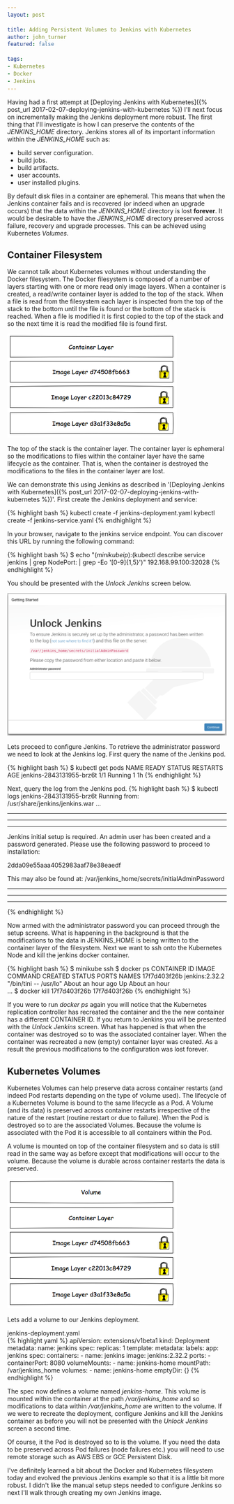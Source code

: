 ```yaml
---
layout: post

title: Adding Persistent Volumes to Jenkins with Kubernetes
author: john_turner
featured: false

tags:
- Kubernetes
- Docker
- Jenkins
---
```


Having had a first attempt at [Deploying Jenkins with Kubernetes]({% post_url 2017-02-07-deploying-jenkins-with-kubernetes %}) I'll next focus on incrementally making the Jenkins deployment more robust.  The first thing that I'll investigate is how I can preserve the contents of the *JENKINS_HOME* directory.  Jenkins stores all of its important information within the *JENKINS_HOME* such as:

- build server configuration.
- build jobs.
- build artifacts.
- user accounts.
- user installed plugins.

By default disk files in a container are ephemeral.  This means that when the Jenkins container fails and is recovered (or indeed when an upgrade occurs) that the data within the *JENKINS_HOME* directory is lost **forever**.  It would be desirable to have the *JENKINS_HOME* directory preserved across failure, recovery and upgrade processes.  This can be achieved using Kubernetes *Volumes*.

## Container Filesystem

We cannot talk about Kubernetes volumes without understanding the Docker filesystem.  The Docker filesystem is composed of a number of layers starting with one or more read only image layers.  When a container is created, a read/write container layer is added to the top of the stack.  When a file is read from the filesystem each layer is inspected from the top of the stack to the bottom until the file is found or the bottom of the stack is reached.  When a file is modified it is first copied to the top of the stack and so the next time it is read the modified file is found first.

<img src="/assets/img/post/2017-02-08-adding-persistent-volumes-to-jenkins-with-kubernetes-volumes/container-filesystem.png" class="img-fluid mx-5">

The top of the stack is the container layer.  The container layer is ephemeral so the modifications to files within the container layer have the same lifecycle as the container.  That is, when the container is destroyed the modifications to the files in the container layer are lost.

We can demonstrate this using Jenkins as described in '[Deploying Jenkins with Kubernetes]({% post_url 2017-02-07-deploying-jenkins-with-kubernetes %})'.  First create the Jenkins deployment and service:

{% highlight bash %}
kubectl create -f jenkins-deployment.yaml
kybectl create -f jenkins-service.yaml
{% endhighlight %}

In your browser, navigate to the jenkins service endpoint.  You can discover this URL by running the following command:

{% highlight bash %}
$ echo "$(minikube ip):$(kubectl describe service jenkins | grep NodePort: | grep -Eo '[0-9]{1,5}')"
192.168.99.100:32028
{% endhighlight %}

You should be presented with the *Unlock Jenkins* screen below.

<img src="/assets/img/post/2017-02-08-adding-persistent-volumes-to-jenkins-with-kubernetes-volumes/unlock-jenkins.png" class="img-fluid mx-5">

Lets proceed to configure Jenkins.  To retrieve the administrator password we need to look at the Jenkins log.  First query the name of the Jenkins pod.

{% highlight bash %}
$ kubectl get pods
NAME                       READY     STATUS    RESTARTS   AGE
jenkins-2843131955-brz6t   1/1       Running   1          1h
{% endhighlight %}

Next, query the log from the Jenkins pod.
{% highlight bash %}
$ kubectl logs jenkins-2843131955-brz6t
Running from: /usr/share/jenkins/jenkins.war
...
*************************************************************
*************************************************************
*************************************************************

Jenkins initial setup is required. An admin user has been created and a password generated.
Please use the following password to proceed to installation:

2dda09e55aaa4052983aaf78e38eaedf

This may also be found at: /var/jenkins_home/secrets/initialAdminPassword

*************************************************************
*************************************************************
*************************************************************
{% endhighlight %}

Now armed with the administrator password you can proceed through the setup screens.  What is happening in the background is that the modifications to the data in JENKINS_HOME is being written to the container layer of the filesystem.  Next we want to ssh onto the Kubernetes Node and kill the jenkins docker container.

{% highlight bash %}
$ minikube ssh
$ docker ps
CONTAINER ID        IMAGE                                                        COMMAND                  CREATED             STATUS              PORTS               NAMES
17f7d403f26b        jenkins:2.32.2                                               "/bin/tini -- /usr/lo"   About an hour ago   Up About an hour                        
...
$ docker kill 17f7d403f26b
17f7d403f26b
{% endhighlight %}

If you were to run *docker ps* again you will notice that the Kubernetes replication controller has recreated the container and the the new container has a different CONTAINER ID.  If you return to Jenkins you will be presented with the *Unlock Jenkins* screen.  What has happened is that when the container was destroyed so to was the associated container layer.  When the container was recreated a new (empty) container layer was created.  As a result the previous modifications to the configuration was lost forever.

## Kubernetes Volumes

Kubernetes Volumes can help preserve data across container restarts (and indeed Pod restarts depending on the type of volume used).  The lifecycle of a Kubernetes Volume is bound to the same lifecycle as a Pod.  A Volume (and its data) is preserved across container restarts irrespective of the nature of the restart (routine restart or due to failure).  When the Pod is destroyed so to are the associated Volumes.  Because the volume is associated with the Pod it is accessible to all containers within the Pod.  

A volume is mounted on top of the container filesystem and so data is still read in the same way as before except that modifications will occur to the volume.  Because the volume is durable across container restarts the data is preserved.

<img src="/assets/img/post/2017-02-08-adding-persistent-volumes-to-jenkins-with-kubernetes-volumes/kubernetes-volumes.png" class="img-fluid mx-5">

Lets add a volume to our Jenkins deployment.

<div class="card mb-3">
  <div class="card-header">
    jenkins-deployment.yaml
  </div>
  <div class="card-block">
{% highlight yaml %}
apiVersion: extensions/v1beta1
kind: Deployment
metadata:
  name: jenkins
spec:
  replicas: 1
  template:
    metadata:
      labels:
        app: jenkins
    spec:
      containers:
      - name: jenkins
        image: jenkins:2.32.2
        ports:
        - containerPort: 8080
        volumeMounts:
          - name: jenkins-home
            mountPath: /var/jenkins_home
      volumes:
        - name: jenkins-home
          emptyDir: {}
{% endhighlight %}
  </div>
</div>

The spec now defines a volume named *jenkins-home*.  This volume is mounted within the container at the path */var/jenkins_home* and so modifications to data within */var/jenkins_home* are written to the volume.  If we were to recreate the deployment, configure Jenkins and kill the Jenkins container as before you will not be presented with the *Unlock Jenkins* screen a second time.

Of course, it the Pod is destroyed so to is the volume.  If you need the data to be preserved across Pod failures (node failures etc.) you will need to use remote storage such as AWS EBS or GCE Persistent Disk.

I've definitely learned a bit about the Docker and Kubernetes filesystem today and evolved the previous Jenkins example so that it is a little bit more robust.  I didn't like the manual setup steps needed to configure Jenkins so next I'll walk through creating my own Jenkins image.
